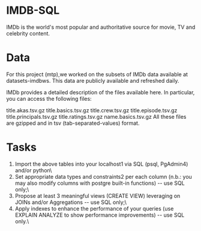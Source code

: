 # IMDB-SQL

IMDb is the world's most popular and authoritative source for movie, TV and celebrity content.

# Data
For this project (mtp),we worked on the subsets of IMDb data available at datasets-imdbws. This data are publicly available and refreshed daily.

IMDb provides a detailed description of the files available here. In particular, you can access the following files:

title.akas.tsv.gz
title.basics.tsv.gz
title.crew.tsv.gz
title.episode.tsv.gz
title.principals.tsv.gz
title.ratings.tsv.gz
name.basics.tsv.gz
All these files are gzipped and in tsv (tab-separated-values) format.

# Tasks

1) Import the above tables into your localhost1 via SQL (psql, PgAdmin4) and/or python\
2) Set appropriate data types and constraints2 per each column (n.b.: you may also modify columns with postgre built-in functions) -- use SQL only;\
3) Propose at least 3 meaningful views (CREATE VIEW) leveraging on JOINs and/or Aggregations -- use SQL only;\
4) Apply indexes to enhance the performance of your queries (use EXPLAIN ANALYZE to show performance improvements) -- use SQL only.\
